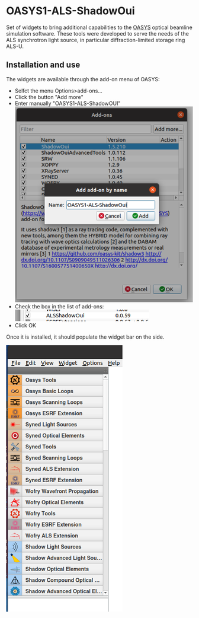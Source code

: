 # OASYS1-ALS-ShadowOui
Set of widgets to bring additional capabilities to the [OASYS](https://www.aps.anl.gov/Science/Scientific-Software/OASYS) optical beamline simulation software. These tools were developed to serve the needs of the ALS synchrotron light source, in particular diffraction-limited storage ring ALS-U.

## Installation and use
The widgets are available through the add-on menu of OASYS:

- Selfct the menu Options>add-ons...
- Click the button "Add more"
- Enter manually "OASYS1-ALS-ShadowOUI"
![addons menu](https://github.com/oasys-als-kit/OASYS1-ALS-ShadowOui/blob/master/images/addons.png "Add-on menu")
- Check the box in the list of add-ons:
![addons menu](https://github.com/oasys-als-kit/OASYS1-ALS-ShadowOui/blob/master/images/addons2.png "Add-on menu")
- Click OK


Once it is installed, it should populate the widget bar on the side.

![side menu](https://github.com/oasys-als-kit/OASYS1-ALS-ShadowOui/blob/master/images/sidemenu.png "side menu")


